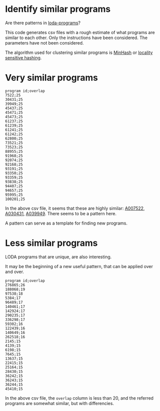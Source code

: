 # Identify similar programs

Are there patterns in [loda-programs](https://github.com/loda-lang/loda-programs)?

This code generates csv files with a rough estimate of what programs are similar to each other. Only the instructions have been considered. The parameters have not been considered.

The algorithm used for clustering similar programs is [MinHash](https://en.wikipedia.org/wiki/MinHash) or [locality sensitive hashing](https://en.wikipedia.org/wiki/Locality-sensitive_hashing).


# Very similar programs

```csv
program id;overlap
7522;25
30431;25
39949;25
45437;25
45471;25
45473;25
61237;25
61239;25
61241;25
61242;25
62800;25
73521;25
73523;25
88955;25
91968;25
92074;25
92168;25
93191;25
93350;25
93359;25
93838;25
94407;25
94657;25
95995;25
100201;25
```

In the above csv file, it seems that these are highly similar: [A007522](https://oeis.org/A007522), [A030431](https://oeis.org/A030431), [A039949](https://oeis.org/A039949). There seems to be a pattern here.

A pattern can serve as a template for finding new programs.


# Less similar programs

LODA programs that are unique, are also interesting.

It may be the beginning of a new useful pattern, that can be applied over and over.

```csv
program id;overlap
276865;26
188068;19
97538;18
5384;17
96489;17
140461;17
142924;17
290235;17
336298;17
59302;16
122439;16
140649;16
262518;16
2145;15
4139;15
6198;15
7645;15
13637;15
22415;15
25164;15
28430;15
36242;15
36243;15
36244;15
45410;15
```

In the above csv file, the `overlap` column is less than 20, and the referred programs are somewhat similar, but with differencies.

